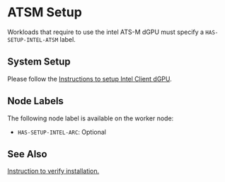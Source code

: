 # ATSM Setup

Workloads that require to use the intel ATS-M dGPU must specify a `HAS-SETUP-INTEL-ATSM` label.

## System Setup
Please follow the [Instructions to setup Intel Client dGPU](https://dgpu-docs.intel.com/driver/client/overview.html#client-install-options).

## Node Labels

The following node label is available on the worker node:

- `HAS-SETUP-INTEL-ARC`: Optional

## See Also
[Instruction to verify installation.](https://dgpu-docs.intel.com/driver/installation.html#verify-install)
